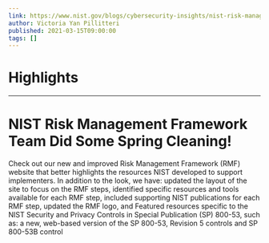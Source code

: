 ```yaml
---
link: https://www.nist.gov/blogs/cybersecurity-insights/nist-risk-management-framework-team-did-some-spring-cleaning
author: Victoria Yan Pillitteri
published: 2021-03-15T09:00:00
tags: []
---
```

# Highlights


---
# NIST Risk Management Framework Team Did Some Spring Cleaning!
Check out our new and improved Risk Management Framework (RMF) website that better highlights the resources NIST developed to support implementers. In addition to the look, we have: updated the layout of the site to focus on the RMF steps, identified specific resources and tools available for each RMF step, included supporting NIST publications for each RMF step, updated the RMF logo, and Featured resources specific to the NIST Security and Privacy Controls in Special Publication (SP) 800-53, such as: a new, web-based version of the SP 800-53, Revision 5 controls and SP 800-53B control